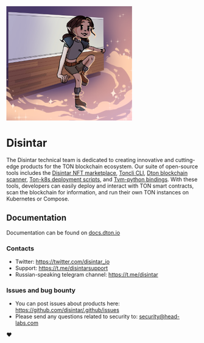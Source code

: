 <img style="height: 300px" src="https://raw.githubusercontent.com/disintar/.github/main/2.png"/>

# Disintar

The Disintar technical team is dedicated to creating innovative and cutting-edge products for the TON blockchain ecosystem. Our suite of open-source tools includes the [Disintar NFT marketplace](https://disintar.io/), [Toncli CLI](https://github.com/disintar/toncli), [Dton blockchain scanner](https://dton.io/), [Ton-k8s deployment scripts](https://github.com/disintar/ton-k8s), and [Tvm-python bindings](https://github.com/disintar/PyTVM/blob/master/tvm-python.ipynb). With these tools, developers can easily deploy and interact with TON smart contracts, scan the blockchain for information, and run their own TON instances on Kubernetes or Compose.

## Documentation

Documentation can be found on [docs.dton.io](https://docs.dton.io)

### Contacts

- Twitter: https://twitter.com/disintar_io
- Support: https://t.me/disintarsupport
- Russian-speaking telegram channel: https://t.me/disintar


### Issues and bug bounty

- You can post issues about products here: https://github.com/disintar/.github/issues
- Please send any questions related to security to: security@head-labs.com

:heart: 

